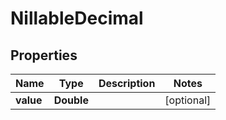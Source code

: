 

# NillableDecimal

## Properties

Name | Type | Description | Notes
------------ | ------------- | ------------- | -------------
**value** | **Double** |  |  [optional]



